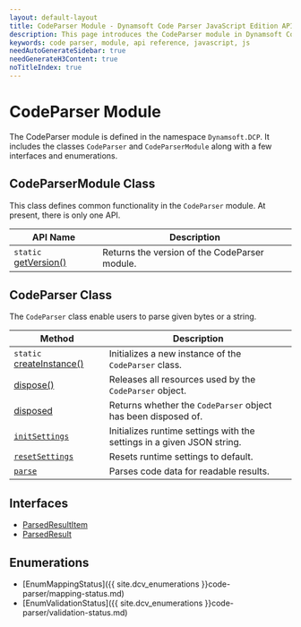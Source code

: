 ```yaml
---
layout: default-layout
title: CodeParser Module - Dynamsoft Code Parser JavaScript Edition API
description: This page introduces the CodeParser module in Dynamsoft Code Parser JavaScript Edition.
keywords: code parser, module, api reference, javascript, js
needAutoGenerateSidebar: true
needGenerateH3Content: true
noTitleIndex: true
---
```

<!-- 2.0.20 -- Updated on 12/11/2023-->

# CodeParser Module

The CodeParser module is defined in the namespace `Dynamsoft.DCP`. It includes the classes `CodeParser` and `CodeParserModule` along with a few interfaces and enumerations.

## CodeParserModule Class

This class defines common functionality in the `CodeParser` module. At present, there is only one API.

| API Name                                                          | Description                                   |
| ----------------------------------------------------------------- | --------------------------------------------- |
| `static` [getVersion()](./code-parser-module-class.md#getversion) | Returns the version of the CodeParser module. |

## CodeParser Class

The `CodeParser` class enable users to parse given bytes or a string.

| Method                                                       | Description                                                            |
| ------------------------------------------------------------ | ---------------------------------------------------------------------- |
| `static` [createInstance()](./code-parser.md#createinstance) | Initializes a new instance of the `CodeParser` class.                  |
| [dispose()](./code-parser.md#dispose)                        | Releases all resources used by the `CodeParser` object.                |
| [disposed](./code-parser.md#disposed)                        | Returns whether the `CodeParser` object has been disposed of.          |
| [`initSettings`](./code-parser.md#initsettings)              | Initializes runtime settings with the settings in a given JSON string. |
| [`resetSettings`](./code-parser.md#resetsettings)            | Resets runtime settings to default.                                    |
| [`parse`](./code-parser.md#parse)                            | Parses code data for readable results.                                 |

## Interfaces

* [ParsedResultItem](./interface/ParsedResultItem.md)
* [ParsedResult](./interface/ParsedResult.md)

## Enumerations

* [EnumMappingStatus]({{ site.dcv_enumerations }}code-parser/mapping-status.md)
* [EnumValidationStatus]({{ site.dcv_enumerations }}code-parser/validation-status.md)